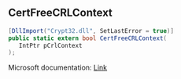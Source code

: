 ## CertFreeCRLContext

```csharp
[DllImport("Crypt32.dll", SetLastError = true)]
public static extern bool CertFreeCRLContext(
   IntPtr pCrlContext
);
```

Microsoft documentation: [Link](https://docs.microsoft.com/en-us/windows/win32/api/wincrypt/nf-wincrypt-certfreecrlcontext)
